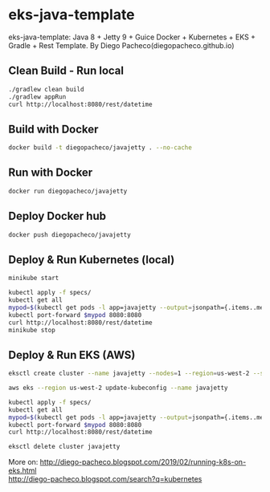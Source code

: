 # eks-java-template

eks-java-template: Java 8 + Jetty 9 + Guice Docker + Kubernetes + EKS + Gradle + Rest Template. By Diego Pacheco(diegopacheco.github.io)

## Clean Build - Run local
```bash
./gradlew clean build
./gradlew appRun
curl http://localhost:8080/rest/datetime
```

## Build with Docker
```bash
docker build -t diegopacheco/javajetty . --no-cache
```

## Run with Docker
```bash
docker run diegopacheco/javajetty
```

## Deploy Docker hub
```bash
docker push diegopacheco/javajetty
```

## Deploy & Run Kubernetes (local)
```bash
minikube start

kubectl apply -f specs/
kubectl get all
mypod=$(kubectl get pods -l app=javajetty --output=jsonpath={.items..metadata.name})
kubectl port-forward $mypod 8080:8080
curl http://localhost:8080/rest/datetime
minikube stop
```

## Deploy & Run EKS (AWS)
```bash
eksctl create cluster --name javajetty --nodes=1 --region=us-west-2 --ssh-public-key=~/.ssh/kp_devpoc_k8s.pub

aws eks --region us-west-2 update-kubeconfig --name javajetty

kubectl apply -f specs/
kubectl get all
mypod=$(kubectl get pods -l app=javajetty --output=jsonpath={.items..metadata.name})
kubectl port-forward $mypod 8080:8080
curl http://localhost:8080/rest/datetime

eksctl delete cluster javajetty
```

More on: http://diego-pacheco.blogspot.com/2019/02/running-k8s-on-eks.html <BR/>
         http://diego-pacheco.blogspot.com/search?q=kubernetes